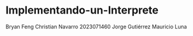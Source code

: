 # Implementando-un-Interprete
Bryan Feng
Christian Navarro 2023071460
Jorge Gutiérrez
Mauricio Luna
